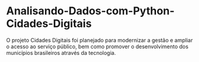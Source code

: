 # Analisando-Dados-com-Python-Cidades-Digitais
O projeto Cidades Digitais foi planejado para modernizar a gestão e ampliar o acesso ao serviço público, bem como promover o desenvolvimento dos municípios brasileiros através da tecnologia.

